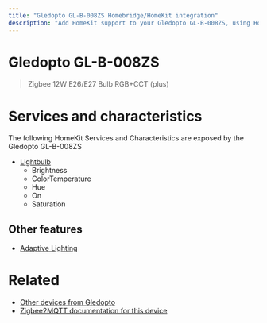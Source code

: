 ```yaml
---
title: "Gledopto GL-B-008ZS Homebridge/HomeKit integration"
description: "Add HomeKit support to your Gledopto GL-B-008ZS, using Homebridge, Zigbee2MQTT and homebridge-z2m."
---
```

<!---
This file has been GENERATED using src/docgen/docgen.ts
DO NOT EDIT THIS FILE MANUALLY!
-->
# Gledopto GL-B-008ZS
> Zigbee 12W E26/E27 Bulb RGB+CCT (plus)


# Services and characteristics
The following HomeKit Services and Characteristics are exposed by
the Gledopto GL-B-008ZS

* [Lightbulb](../../light.md)
  * Brightness
  * ColorTemperature
  * Hue
  * On
  * Saturation


## Other features
* [Adaptive Lighting](../../light.md)


# Related
* [Other devices from Gledopto](../index.md#gledopto)
* [Zigbee2MQTT documentation for this device](https://www.zigbee2mqtt.io/devices/GL-B-008ZS.html)